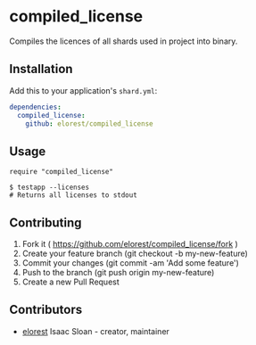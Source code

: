 # compiled_license
Compiles the licences of all shards used in project into binary.

## Installation

Add this to your application's `shard.yml`:

```yaml
dependencies:
  compiled_license:
    github: elorest/compiled_license
```

## Usage

```crystal
require "compiled_license"
```

```
$ testapp --licenses
# Returns all licenses to stdout
```

## Contributing

1. Fork it ( https://github.com/elorest/compiled_license/fork )
2. Create your feature branch (git checkout -b my-new-feature)
3. Commit your changes (git commit -am 'Add some feature')
4. Push to the branch (git push origin my-new-feature)
5. Create a new Pull Request

## Contributors

- [elorest](https://github.com/elorest) Isaac Sloan - creator, maintainer
